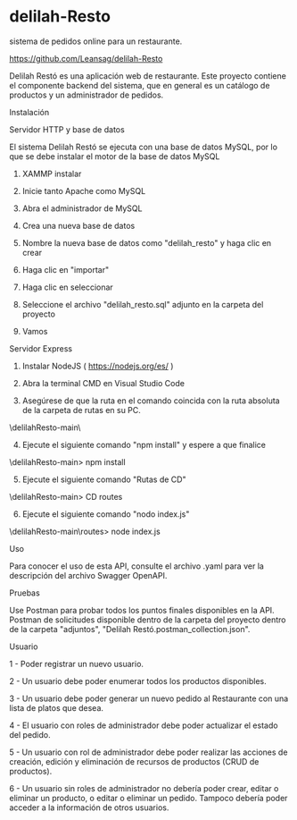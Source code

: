# delilah-Resto
sistema de pedidos online para un restaurante.

https://github.com/Leansag/delilah-Resto

Delilah Restó es una aplicación web de restaurante. Este proyecto contiene el componente backend del sistema, que en general es un catálogo de productos y un administrador de pedidos.

Instalación

Servidor HTTP y base de datos

El sistema Delilah Restó se ejecuta con una base de datos MySQL, por lo que se debe instalar el motor de la base de datos MySQL

1. XAMMP instalar

2. Inicie tanto Apache como MySQL

3.  Abra el administrador de MySQL

4. Crea una nueva base de datos

5. Nombre la nueva base de datos como "delilah_resto" y haga clic en crear

6.  Haga clic en "importar"

7. Haga clic en seleccionar

8. Seleccione el archivo "delilah_resto.sql" adjunto en la carpeta del proyecto

9. Vamos


Servidor Express

1. Instalar NodeJS ( https://nodejs.org/es/ )

2. Abra la terminal CMD en Visual Studio Code

3. Asegúrese de que la ruta en el comando coincida con la ruta absoluta de la carpeta de rutas en su PC.

\delilahResto-main\

4. Ejecute el siguiente comando "npm install" y espere a que finalice

\delilahResto-main\> npm install

5. Ejecute el siguiente comando "Rutas de CD"

\delilahResto-main\> CD routes

6. Ejecute el siguiente comando "nodo index.js"

\delilahResto-main\routes\> node index.js


Uso

Para conocer el uso de esta API, consulte el archivo .yaml para ver la descripción del archivo Swagger OpenAPI.


Pruebas

Use Postman para probar todos los puntos finales disponibles en la API. Postman de solicitudes disponible dentro de la carpeta del proyecto dentro de la carpeta "adjuntos", "Delilah Restó.postman_collection.json".


Usuario

1 - Poder registrar un nuevo usuario.

2 - Un usuario debe poder enumerar todos los productos disponibles.

3 - Un usuario debe poder generar un nuevo pedido al Restaurante con una lista de platos que desea.

4 - El usuario con roles de administrador debe poder actualizar el estado del pedido.

5 - Un usuario con rol de administrador debe poder realizar las acciones de creación, edición y eliminación de recursos de productos (CRUD de productos).

6 - Un usuario sin roles de administrador no debería poder crear, editar o eliminar un producto, o editar o eliminar un pedido. Tampoco debería poder acceder a la información de otros usuarios.






